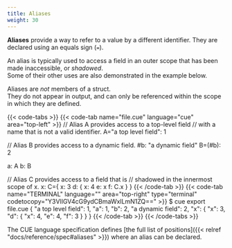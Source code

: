 ```yaml
---
title: Aliases
weight: 30
---
```


**Aliases** provide a way to refer to a value by a different identifier.
They are declared using an equals sign (`=`).

An alias is typically used to access a field in an outer scope that has been
made inaccessible, or *shadowed*.\
Some of their other uses are also demonstrated in the example below.

Aliases are *not* members of a struct.\
They do not appear in output, and can only be referenced within the scope in
which they are defined.

{{< code-tabs >}}
{{< code-tab name="file.cue" language="cue" area="top-left" >}}
// Alias A provides access to a top-level field
// with a name that is not a valid identifier.
A="a top level field": 1

// Alias B provides access to a dynamic field.
#b:     "a dynamic field"
B=(#b): 2

a: A
b: B

// Alias C provides access to a field that is
// shadowed in the innermost scope of x.
x: C={
	x: 3
	d: {
		x: 4
		e: x
		f: C.x
	}
}
{{< /code-tab >}}
{{< code-tab name="TERMINAL" language="" area="top-right" type="terminal" codetocopy="Y3VlIGV4cG9ydCBmaWxlLmN1ZQ==" >}}
$ cue export file.cue
{
    "a top level field": 1,
    "a": 1,
    "b": 2,
    "a dynamic field": 2,
    "x": {
        "x": 3,
        "d": {
            "x": 4,
            "e": 4,
            "f": 3
        }
    }
}
{{< /code-tab >}}
{{< /code-tabs >}}

The CUE language specification defines
[the full list of positions]({{< relref "docs/reference/spec#aliases" >}})
where an alias can be declared.
